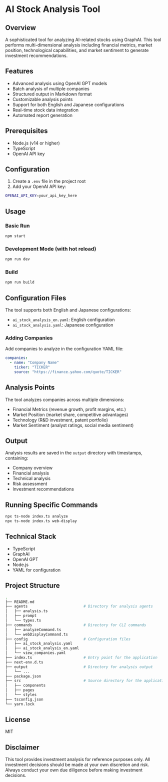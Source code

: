 # AI Stock Analysis Tool

## Overview

A sophisticated tool for analyzing AI-related stocks using GraphAI. This tool performs multi-dimensional analysis including financial metrics, market position, technological capabilities, and market sentiment to generate investment recommendations.

## Features

- Advanced analysis using OpenAI GPT models
- Batch analysis of multiple companies
- Structured output in Markdown format
- Customizable analysis points
- Support for both English and Japanese configurations
- Real-time stock data integration
- Automated report generation

## Prerequisites

- Node.js (v14 or higher)
- TypeScript
- OpenAI API key

## Configuration

1. Create a `.env` file in the project root
2. Add your OpenAI API key:

```bash
OPENAI_API_KEY=your_api_key_here
```

## Usage

### Basic Run

```bash
npm start
```

### Development Mode (with hot reload)

```bash
npm run dev
```

### Build

```bash
npm run build
```

## Configuration Files

The tool supports both English and Japanese configurations:

- `ai_stock_analysis_en.yaml`: English configuration
- `ai_stock_analysis.yaml`: Japanese configuration

### Adding Companies

Add companies to analyze in the configuration YAML file:

```yaml
companies:
  - name: "Company Name"
    ticker: "TICKER"
    source: "https://finance.yahoo.com/quote/TICKER"
```


## Analysis Points

The tool analyzes companies across multiple dimensions:

- Financial Metrics (revenue growth, profit margins, etc.)
- Market Position (market share, competitive advantages)
- Technology (R&D investment, patent portfolio)
- Market Sentiment (analyst ratings, social media sentiment)

## Output

Analysis results are saved in the `output` directory with timestamps, containing:

- Company overview
- Financial analysis
- Technical analysis
- Risk assessment
- Investment recommendations

## Running Specific Commands

```bash
npx ts-node index.ts analyze
npx ts-node index.ts web-display
```

## Technical Stack

- TypeScript
- GraphAI
- OpenAI GPT
- Node.js
- YAML for configuration

## Project Structure

```bash
.
├── README.md                      
├── agents                         # Directory for analysis agents
│   ├── analysis.ts                
│   ├── prompt                     
│   └── types.ts                   
├── commands                       # Directory for CLI commands
│   ├── analyzeCommand.ts          
│   └── webDisplayCommand.ts       
├── config                         # Configuration files
│   ├── ai_stock_analysis.yaml     
│   ├── ai_stock_analysis_en.yaml  
│   └── view_companies.yaml        
├── index.ts                       # Entry point for the application
├── next-env.d.ts                  
├── output                         # Directory for analysis output
│   └── ...                        
├── package.json                   
├── src                            # Source directory for the application
│   ├── components                 
│   ├── pages                      
│   └── styles                     
├── tsconfig.json                  
└── yarn.lock                      
```

## License

MIT

## Disclaimer

This tool provides investment analysis for reference purposes only. All investment decisions should be made at your own discretion and risk. Always conduct your own due diligence before making investment decisions.
